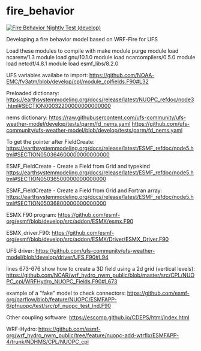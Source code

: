 # fire_behavior

[![Fire Behavior Nightly Test (develop)](https://github.com/NCAR/fire_behavior/actions/workflows/develop_test.yml/badge.svg?branch=develop)](https://github.com/NCAR/fire_behavior/actions/workflows/develop_test.yml)

Developing a fire behavior model based on WRF-Fire for UFS

Load these modules to compile with make
module purge
module load ncarenv/1.3
module load gnu/10.1.0
module load ncarcompilers/0.5.0
module load netcdf/4.8.1
module load esmf_libs/8.2.0

UFS variables availabe to import:
https://github.com/NOAA-EMC/fv3atm/blob/develop/cpl/module_cplfields.F90#L32

Preloaded dictionary:
https://earthsystemmodeling.org/docs/release/latest/NUOPC_refdoc/node3.html#SECTION00032200000000000000

nems dictionary:
https://raw.githubusercontent.com/ufs-community/ufs-weather-model/develop/tests/parm/fd_nems.yaml
https://github.com/ufs-community/ufs-weather-model/blob/develop/tests/parm/fd_nems.yaml

To get the pointer after FieldCreate:
https://earthsystemmodeling.org/docs/release/latest/ESMF_refdoc/node5.html#SECTION050364600000000000000

ESMF_FieldCreate - Create a Field from Grid and typekind
https://earthsystemmodeling.org/docs/release/latest/ESMF_refdoc/node5.html#SECTION05036500000000000000

ESMF_FieldCreate - Create a Field from Grid and Fortran array:
https://earthsystemmodeling.org/docs/release/latest/ESMF_refdoc/node5.html#SECTION05036800000000000000

ESMX.F90 program:
https://github.com/esmf-org/esmf/blob/develop/src/addon/ESMX/esmx.F90

ESMX_driver.F90:
https://github.com/esmf-org/esmf/blob/develop/src/addon/ESMX/Driver/ESMX_Driver.F90

UFS driver:
https://github.com/ufs-community/ufs-weather-model/blob/develop/driver/UFS.F90#L94

lines 673-676 show how to create a 3D field using a 2d grid (vertical levels):
https://github.com/NCAR/wrf_hydro_nwm_public/blob/master/src/CPL/NUOPC_cpl/WRFHydro_NUOPC_Fields.F90#L673

example of a "fake" model to check connectors:
https://github.com/esmf-org/parflow/blob/feature/NUOPC/ESMFAPP-6/pfnuopc/test/src/pf_nuopc_test_lnd.F90

Other coupling software:
https://escomp.github.io/CDEPS/html/index.html

WRF-Hydro:
https://github.com/esmf-org/wrf_hydro_nwm_public/tree/feature/nuopc-add-wtrflx/ESMFAPP-4/trunk/NDHMS/CPL/NUOPC_cpl

